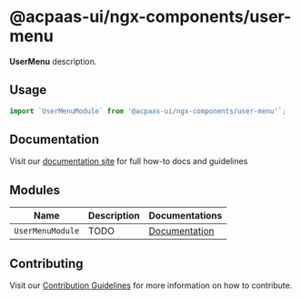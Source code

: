 # @acpaas-ui/ngx-components/user-menu

**UserMenu** description.

## Usage

```javascript
import `UserMenuModule` from '@acpaas-ui/ngx-components/user-menu'`;
```

## Documentation

Visit our [documentation site](https://acpaas-ui.digipolis.be/) for full how-to docs and guidelines

## Modules

| Name         | Description | Documentations |
| -----------  | ------ | -------------------------- |
| `UserMenuModule` | TODO | [Documentation](./src/lib/user-menu/README.md)

## Contributing

Visit our [Contribution Guidelines](./contribute.md) for more information on how to contribute.
